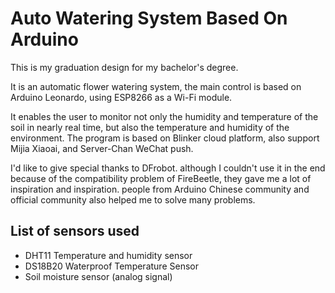 # Auto Watering System Based On Arduino
This is my graduation design for my bachelor's degree. 

It is an automatic flower watering system, the main control is based on Arduino Leonardo, using ESP8266 as a Wi-Fi module. 

It enables the user to monitor not only the humidity and temperature of the soil in nearly real time, but also the temperature and humidity of the environment. 
The program is based on Blinker cloud platform, also support Mijia Xiaoai, and Server-Chan WeChat push.

I'd like to give special thanks to DFrobot. although I couldn't use it in the end because of the compatibility problem of FireBeetle, they gave me a lot of inspiration and inspiration. people from Arduino Chinese community and official community also helped me to solve many problems.

## List of sensors used
* DHT11 Temperature and humidity sensor
* DS18B20 Waterproof Temperature Sensor
* Soil moisture sensor (analog signal)
